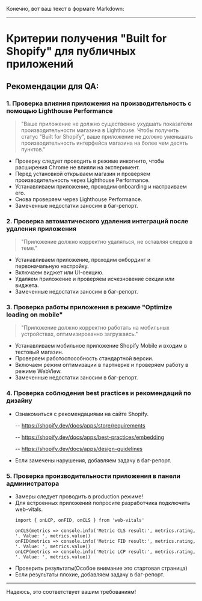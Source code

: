 Конечно, вот ваш текст в формате Markdown:

---

# Критерии получения "Built for Shopify" для публичных приложений

## Рекомендации для QA:

### 1. Проверка влияния приложения на производительность с помощью Lighthouse Performance

> "Ваше приложение не должно существенно ухудшать показатели производительности магазина в Lighthouse. Чтобы получить статус "Built for Shopify", ваше приложение не должно уменьшать производительность интерфейса магазина на более чем десять пунктов."

- Проверку следует проводить в режиме инкогнито, чтобы расширения Chrome не влияли на эксперимент.
- Перед установкой открываем магазин и проверяем производительность через Lighthouse Performance.
- Устанавливаем приложение, проходим onboarding и настраиваем его.
- Снова проверяем через Lighthouse Performance.
- Замеченные недостатки заносим в баг-репорт.

### 2. Проверка автоматического удаления интеграций после удаления приложения

> "Приложение должно корректно удаляться, не оставляя следов в теме."

- Устанавливаем приложение, проходим онбординг и первоначальную настройку.
- Включаем виджет или UI-секцию.
- Удаляем приложение и проверяем исчезновение секции или виджета.
- Замеченные недостатки заносим в баг-репорт.

### 3. Проверка работы приложения в режиме "Optimize loading on mobile"

> "Приложение должно корректно работать на мобильных устройствах, оптимизированно загружаясь."

- Устанавливаем мобильное приложение Shopify Mobile и входим в тестовый магазин.
- Проверяем работоспособность стандартной версии.
- Включаем режим оптимизации в партнерке и проверяем работу в режиме WebView.
- Замеченные недостатки заносим в баг-репорт.

### 4. Проверка соблюдения best practices и рекомендаций по дизайну

- Ознакомиться с рекомендациями на сайте Shopify.

  -- https://shopify.dev/docs/apps/store/requirements
  
  -- https://shopify.dev/docs/apps/best-practices/embedding
  
  -- https://shopify.dev/docs/apps/design-guidelines
  
- Если замечены нарушения, добавляем задачу в баг-репорт.

### 5. Проверка производительности приложения в панели администратора

- Замеры следует проводить в production режиме!
- Для встроенных приложений попросите разработчика подключить web-vitals.
  ```
  import { onLCP, onFID, onCLS } from 'web-vitals'

  onCLS(metrics => console.info('Metric CLS result:', metrics.rating, '. Value: ', metrics.value))
  onFID(metrics => console.info('Metric FID result:', metrics.rating, '. Value: ', metrics.value))
  onLCP(metrics => console.info('Metric LCP result:', metrics.rating, '. Value: ', metrics.value))
  ```
- Проверить результаты(Особое внимание это стартовая страница)
- Если результаты плохие, добавляем задачу в баг-репорт.

--- 

Надеюсь, это соответствует вашим требованиям!
